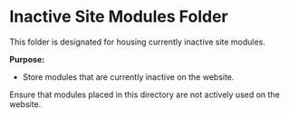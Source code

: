 # Inactive Site Modules Folder

This folder is designated for housing currently inactive site modules.

**Purpose:**
- Store modules that are currently inactive on the website.

Ensure that modules placed in this directory are not actively used on the website.
